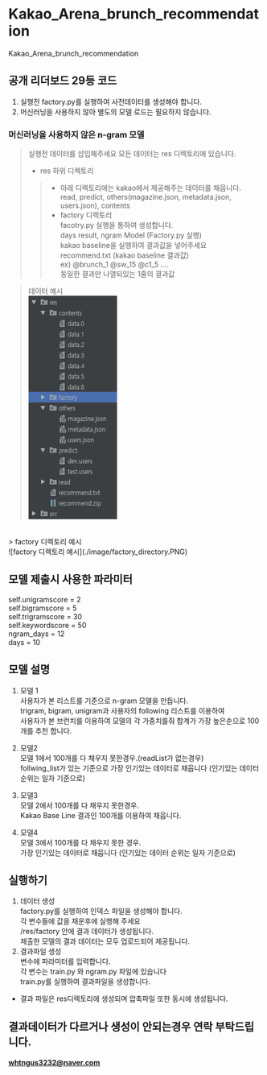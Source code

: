 # Kakao_Arena_brunch_recommendation
Kakao_Arena_brunch_recommendation 

## 공개 리더보드 29등 코드

1. 실행전 factory.py를 실행하여 사전데이터를 생성해야 합니다.
2. 머신러닝을 사용하지 않아 별도의 모델 로드는 필요하지 않습니다.

### 머신러닝을 사용하지 않은 n-gram 모델

> 실행전 데이터를 삽입해주세요
> 모든 데이터는 res 디렉토리에 있습니다.
> - res 하위 디렉토리 <br> 
>> - 아래 디렉토리에는 kakao에서 제공해주는 데이터를 채웁니다. <br> 
>> read, predict, others(magazine.json, metadata.json, users.json), contents <br> 
>> - factory 디렉토리 <br>
>> facotry.py 실행을 통하여 생성합니다.   <br>
>> days result, ngram Model (Factory.py 실행) <br> 
>> kakao baseline을 실행하여 결과값을 넣어주세요  <br>
>> recommend.txt (kakao baseline 결과값)  <br>
>> ex) @brunch_1 @sw_15 @c1_5 ....  <br>
>> 동일한 결과만 나열되있는 1줄의 결과값 <br>

> 데이터 예시 <br>
![전체 데이터 예시](./image/res_directory.PNG) <br>
<br>
> factory 디렉토리 예시 <br>
![factory 디렉토리 예시](./image/factory_directory.PNG) <br>

## 모델 제출시 사용한 파라미터
self.unigramscore = 2 <br>
self.bigramscore = 5 <br>
self.trigramscore = 30 <br>
self.keywordscore = 50 <br>
ngram_days = 12 <br>
days = 10 <br>

## 모델 설명
1. 모델 1 <br>
사용자가 본 리스트를 기준으로 n-gram 모델을 만듭니다. <br>
trigram, bigram, unigram과 사용자의 following 리스트를 이용하여  <br>
사용자가 본 브런치를 이용하여 모델의 각 가중치를줘 합계가 가장 높은순으로 100개를 추천 합니다. <br>

2. 모델2 <br>
모델 1에서 100개를 다 채우지 못한경우.(readList가 없는경우) <br>
follwing_list가 있는 기준으로 가장 인기있는 데이터로 채웁니다 (인기있는 데이터 순위는 일자 기준으로) <br>

3. 모델3 <br>
모델 2에서 100개를 다 채우지 못한경우. <br>
Kakao Base Line 결과인 100개를 이용하여 채웁니다. <br>

4. 모델4 <br>
모델 3에서 100개를 다 채우지 못한 경우. <br>
가장 인기있는 데이터로 채웁니다 (인기있는 데이터 순위는 일자 기준으로) <br>

## 실행하기

1. 데이터 생성  <br>
factory.py를 실행하여 인덱스 파일을 생성해야 합니다.  <br>
각 변수들에 값을 채운후에 실행해 주세요   <br>
/res/factory 안에 결과 데이터가 생성됩니다.  <br>
제출한 모델의 결과 데이터는 모두 업로드되어 제공됩니다. 
2. 결과파일 생성 <br>
변수에 파라미터를 입력합니다. <br>
각 변수는 train.py 와 ngram.py 파일에 있습니다 <br>
train.py를 실행하여 결과파일을 생성합니다. <br>
* 결과 파일은 res디렉토리에 생성되며 압축파일 또한 동시에 생성됩니다.


## 결과데이터가 다르거나 생성이 안되는경우 연락 부탁드립니다.
#### whtngus3232@naver.com

